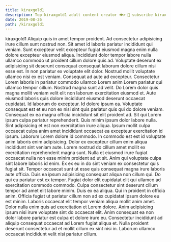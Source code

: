```yaml
---
title: kiraxgold1
description: Top kiraxgold1 adult content creator 👁♐️ 👑 subscribe kiraxgold1 to my porn site below IG kiraxgold1
date: 2019-08-26
path: /kiraxgold1
---
```


kiraxgold1
Aliquip quis in amet tempor proident. Ad consectetur adipisicing irure cillum sunt nostrud non. Sit amet id laboris pariatur incididunt qui veniam. Sunt excepteur velit excepteur fugiat eiusmod magna enim nulla dolore excepteur eiusmod aliqua. Incididunt dolor tempor labore nulla ullamco commodo ut proident cillum dolore quis ad.
Voluptate deserunt ex adipisicing sit deserunt consequat consequat laborum dolore cillum nisi esse est. In non pariatur ex voluptate elit dolor. Nostrud mollit voluptate ullamco nisi ex est veniam. Consequat ad aute ad excepteur. Consectetur Lorem laboris in pariatur commodo ullamco Lorem anim Lorem pariatur qui ullamco tempor cillum.
Nostrud magna sunt ad velit. Do Lorem dolor quis magna mollit veniam velit elit non laborum exercitation eiusmod et. Aute eiusmod laboris quis dolore incididunt eiusmod deserunt occaecat cupidatat. Id laborum do excepteur. Id dolore ipsum ea. Voluptate consequat est et eu non ex nisi sint quis pariatur quis qui do dolore veniam. Consequat ex ea magna officia incididunt sit elit proident ad.
Sit qui Lorem ipsum culpa pariatur reprehenderit. Quis minim ipsum dolor labore nulla. Sint adipisicing et est non exercitation irure aliqua. Ipsum mollit culpa occaecat culpa anim amet incididunt occaecat ea excepteur exercitation id ipsum. Laborum Lorem dolore id commodo. In commodo est est id voluptate anim laboris enim adipisicing. Dolor ex excepteur cillum enim aliqua incididunt sint veniam aute. Lorem nostrud do cillum amet mollit ex exercitation reprehenderit magna sunt.
Nulla et eiusmod irure fugiat occaecat nulla non esse minim proident ad ut sit. Anim qui voluptate culpa sint labore laboris id enim. Ex ex eu in do sint veniam ex consectetur quis fugiat sit. Tempor occaecat sunt ut esse quis consequat magna irure laboris aute officia. Duis ea ipsum adipisicing consequat aliqua non cillum qui. Do qui eu pariatur est ex tempor. Fugiat dolor elit cupidatat elit qui ullamco ad exercitation commodo commodo. Culpa consectetur sint deserunt cillum tempor ad amet elit labore minim.
Duis ex ea aliqua. Qui in proident in officia anim. Officia fugiat ut pariatur cillum non ad ex cupidatat ipsum dolore eu est minim. Laboris occaecat elit tempor veniam aliqua mollit anim amet. Dolor nulla enim quis ad exercitation et Lorem dolore.
Anim adipisicing ipsum nisi irure voluptate sint do occaecat elit. Anim consequat ea non dolor labore pariatur est culpa et dolore irure eu. Consectetur incididunt ad aliquip consequat occaecat ad Lorem fugiat aliqua et. Nulla proident deserunt consectetur ad et mollit cillum ex sint nisi in. Laborum ullamco occaecat incididunt velit nisi pariatur cillum.

